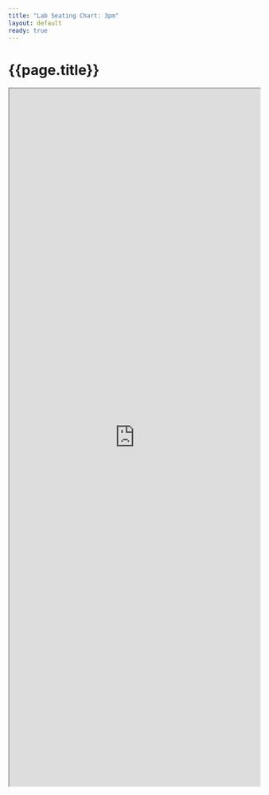 ```yaml
---
title: "Lab Seating Chart: 3pm"
layout: default
ready: true
---
```


# {{page.title}}

<style>
iframe { width: 100%; height: 1400px; overflow: scroll; }  
</style>


<iframe src="https://docs.google.com/spreadsheets/d/e/2PACX-1vSMkXCR6hRtMH-jw7JicgbJu9vAge0uUZjNp6QxU6CFCm4QePEaSvQ3Wc2Z2nBLYVAnC-_PsKy1goLX/pubhtml?gid=182901139&amp;single=true&amp;widget=true&amp;headers=false"></iframe>

